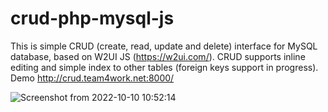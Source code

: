 # crud-php-mysql-js
This is simple CRUD (create, read, update and delete) interface for MySQL database, based on W2UI JS (https://w2ui.com/). CRUD supports inline editing and simple index to other tables (foreign keys support in progress).
Demo http://crud.team4work.net:8000/

![Screenshot from 2022-10-10 10:52:14](https://user-images.githubusercontent.com/16631351/194820396-8ee316dd-4a44-49a2-9867-2aa1aee45b4d.png)
